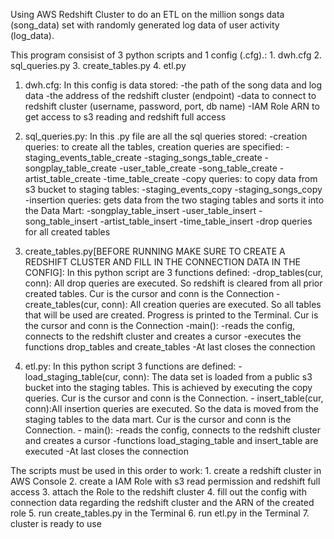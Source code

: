 Using AWS Redshift Cluster to do an ETL on the million songs data (song_data) set with randomly generated log data of user activity (log_data).

This program consisist of 3 python scripts and 1 config (.cfg).:
    1. dwh.cfg
    2. sql_queries.py
    3. create_tables.py
    4. etl.py
    
1. dwh.cfg:
    In this config is data stored: -the path of the song data and log data
                                   -the address of the redshift cluster (endpoint)
                                   -data to connect to redshift cluster (username, password, port, db name)
                                   -IAM Role ARN to get access to s3 reading and redshift full access

2. sql_queries.py:
    In this .py file are all the sql queries stored: -creation queries: to create all the tables, creation queries are specified:
                                                                            -staging_events_table_create
                                                                            -staging_songs_table_create
                                                                            -songplay_table_create
                                                                            -user_table_create
                                                                            -song_table_create
                                                                            -artist_table_create
                                                                            -time_table_create
                                                     -copy queries: to copy data from s3 bucket to staging tables:
                                                                     -staging_events_copy
                                                                     -staging_songs_copy
                                                     -insertion queries: gets data from the two staging tables and sorts it into
                                                                         the Data Mart:
                                                                          -songplay_table_insert
                                                                          -user_table_insert
                                                                          -song_table_insert
                                                                          -artist_table_insert
                                                                          -time_table_insert
                                                     -drop queries for all created tables
3. create_tables.py[BEFORE RUNNING MAKE SURE TO CREATE A REDSHIFT CLUSTER AND FILL IN THE CONNECTION DATA IN THE CONFIG]:
    In this python script are 3 functions defined: -drop_tables(cur, conn): All drop queries are executed. So redshift
                                                                            is cleared from all prior created tables.
                                                                            Cur is the cursor and conn is the Connection
                                                   -create_tables(cur, conn): All creation queries are executed. So all tables
                                                                              that will be used are created. Progress is printed
                                                                              to the Terminal.
                                                                              Cur is the cursor and conn is the Connection
                                                   -main(): -reads the config, connects to the redshift cluster and creates
                                                             a cursor
                                                            -executes the functions drop_tables and create_tables
                                                            -At last closes the connection
4. etl.py:
    In this python script 3 functions are defined: - load_staging_table(cur, conn): The data set is loaded from a public s3
                                                                                    bucket into the staging tables. This is
                                                                                    achieved by executing the copy queries.
                                                                                    Cur is the cursor and conn is the Connection.
                                                   - insert_table(cur, conn):All insertion queries are executed. So the data
                                                                             is moved from the staging tables to the data mart.
                                                                             Cur is the cursor and conn is the Connection.
                                                   - main(): -reads the config, connects to the redshift cluster and creates
                                                              a cursor
                                                             -functions load_staging_table and insert_table are executed
                                                             -At last closes the connection
                                                             
The scripts must be used in this order to work:
    1. create a redshift cluster in AWS Console
    2. create a IAM Role with s3 read permission and redshift full access
    3. attach the Role to the redshift cluster
    4. fill out the config with connection data regarding the redshift cluster and the ARN of the created role
    5. run create_tables.py in the Terminal
    6. run etl.py in the Terminal
    7. cluster is ready to use
                                                        
                                                        